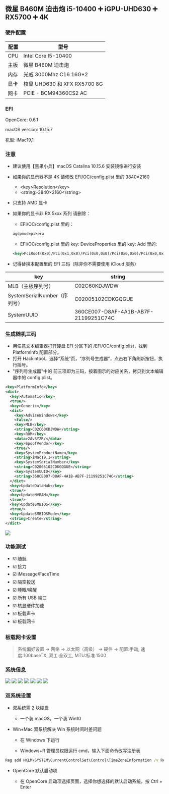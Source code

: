 ## 微星 B460M 迫击炮 i5-10400 ➕ iGPU-UHD630 ➕ RX5700 ➕ 4K

### 硬件配置

| 配置 | 型号                         |
| ---- | ---------------------------- |
| CPU  | Intel Core I5-10400          |
| 主板 | 微星 B460M 迫击炮            |
| 内存 | 光威 3000Mhz C16 16G\*2      |
| 显卡 | 核显 UHD630 和 XFX RX5700 8G |
| 网卡 | PCIE - BCM94360CS2 AC        |

### EFI

OpenCore: 0.6.1

macOS version: 10.15.7

机型: iMac19,1

### 注意

- 建议使用【黑果小兵】macOS Catalina 10.15.6 安装镜像进行安装

- 如果你的显示器不是 4K 请修改 EFI/OC/config.plist 里的 3840×2160

  - \<key>Resolution\</key>
  - \<string>3840×2160\</string>

- 只支持 AMD 显卡

- 如果你的显卡非 RX 5xxx 系列 请删除：

  - EFI/OC/config.plist 里的：

  ```xml
  agdpmod=pikera
  ```

  - EFI/OC/config.plist 里的 key: DeviceProperties 里的 key: Add 里的:

  ```xml
  <key>PciRoot(0x0)/Pci(0x1,0x0)/Pci(0x0,0x0)/Pci(0x0,0x0)/Pci(0x0,0x0)</key><dict>...</dict>
  ```

- 记得替换本配置里的 EFI 三码（除非你不需要使用 iCloud 服务）

| key                          | string                               |
| ---------------------------- | ------------------------------------ |
| MLB（主板序列号）            | C02C60KDJWDW                         |
| SystemSerialNumber（序列号） | C02005102CDKGQGUE                    |
| SystemUUID                   | 360CE007-D8AF-4A1B-AB7F-21199251C74C |

### 生成随机三码

- 用任意文本编辑器打开硬盘 EFI 分区下的 /EFI/OC/config.plist，找到 PlatformInfo 配置部分。
- 打开 Hackintool，选择“系统”页，“序列号生成器”，点击右下角刷新按钮，执行摇号。
- "序列号生成器"中的 前三项即为三码，按着图示的对应关系，拷贝到文本编辑器中的 config.plist。

```xml
<key>PlatformInfo</key>
<dict>
  <key>Automatic</key>
  <true/>
  <key>Generic</key>
  <dict>
    <key>AdviseWindows</key>
    <false/>
    <key>MLB</key>
    <string>C02C60KDJWDW</string>
    <key>ROM</key>
    <data>2AvSYZR/</data>
    <key>SpoofVendor</key>
    <true/>
    <key>SystemProductName</key>
    <string>iMac19,1</string>
    <key>SystemSerialNumber</key>
    <string>C02005102CDKGQGUE</string>
    <key>SystemUUID</key>
    <string>360CE007-D8AF-4A1B-AB7F-21199251C74C</string>
  </dict>
  <key>UpdateDataHub</key>
  <true/>
  <key>UpdateNVRAM</key>
  <true/>
  <key>UpdateSMBIOS</key>
  <true/>
  <key>UpdateSMBIOSMode</key>
  <string>Create</string>
</dict>
```

<img src='https://cdn.jsdelivr.net/gh/xiaojun996/CDN/images/screenshot/macos-hackintool.png'/>

### 功能测试

- ☑️ 随航
- ☑️ 接力
- ☑️ iMessage/FaceTime
- ☑️ 隔空投送
- ☑️ 睡眠/唤醒
- ☑️ 所有 USB 端口
- ☑️ 核显硬件加速
- ☑️ 板载声卡
- ☑️ 板载网卡

### 板载网卡设置

> 系统偏好设置 -> 网络 -> 以太网（高级） -> 硬件 -> 配置:手动, 速度:100baseTX, 双工:全双工, MTU:标准 1500

### 系统信息

<img src='https://cdn.jsdelivr.net/gh/xiaojun996/CDN/images/screenshot/macos-20201002-122148.png'/>

<img src='https://cdn.jsdelivr.net/gh/xiaojun996/CDN/images/screenshot/macos-20201002-122238.png'/>

<img src='https://cdn.jsdelivr.net/gh/xiaojun996/CDN/images/screenshot/macos-20201002-122318.png'/>

<img src='https://cdn.jsdelivr.net/gh/xiaojun996/CDN/images/screenshot/macos-20201002-122358.png'/>

<img src='https://cdn.jsdelivr.net/gh/xiaojun996/CDN/images/screenshot/macos-20201002-122428.png'/>

<img src='https://cdn.jsdelivr.net/gh/xiaojun996/CDN/images/screenshot/macos-20201002-122748.png'/>

<img src='https://cdn.jsdelivr.net/gh/xiaojun996/CDN/images/screenshot/macos-info.png'/>

### 双系统设置

- 双系统需 2 块硬盘

  - 一个装 macOS，一个装 Win10

- Win+Mac 双系统解决 Win 系统时间时差问题

  - 在 Windows 下运行

  - Windows+R 管理员权限运行 cmd，输入下面命令改写注册表

```cmd
Reg add HKLM\SYSTEM\CurrentControlSet\Control\TimeZoneInformation /v RealTimeIsUniversal /t REG_DWORD /d 1
```

- OpenCore 默认启动项

  - 在 OpenCore 启动项选择页面，选择你想选择的默认启动系统，按 Ctrl + Enter

